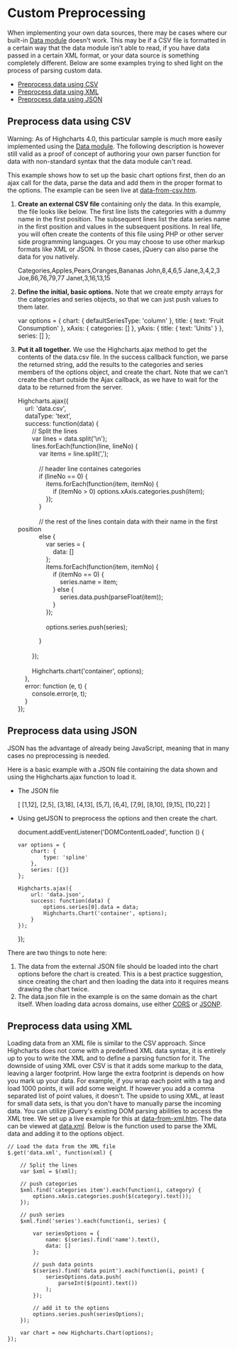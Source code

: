 Custom Preprocessing
====================

When implementing your own data sources, there may be cases where our built-in [Data module](docs/working-with-data/data-module) doesn't work. This may be if a CSV file is formatted in a certain way that the data module isn't able to read, if you have data passed in a certain XML format, or your data source is something completely different. Below are some examples trying to shed light on the process of parsing custom data.

*   [Preprocess data using CSV](#1)
*   [Preprocess data using XML](#2)
*   [Preprocess data using JSON](#3)

Preprocess data using CSV
-------------------------

Warning: As of Highcharts 4.0, this particular sample is much more easily implemented using the [Data module](docs/working-with-data/data-module). The following description is however still valid as a proof of concept of authoring your own parser function for data with non-standard syntax that the data module can't read.

This example shows how to set up the basic chart options first, then do an ajax call for the data, parse the data and add them in the proper format to the options. The example can be seen live at [data-from-csv.htm](http://highcharts.com/studies/data-from-csv.htm).

1.  **Create an external CSV file** containing only the data. In this example, the file looks like below. The first line lists the categories with a dummy name in the first position. The subsequent lines list the data series name in the first position and values in the subsequent positions. In real life, you will often create the contents of this file using PHP or other server side programming languages. Or you may choose to use other markup formats like XML or JSON. In those cases, jQuery can also parse the data for you natively.

    
    Categories,Apples,Pears,Oranges,Bananas
    John,8,4,6,5
    Jane,3,4,2,3
    Joe,86,76,79,77
    Janet,3,16,13,15
    

2.  **Define the initial, basic options.** Note that we create empty arrays for the categories and series objects, so that we can just push values to them later.

    
    var options = {
        chart: {
            defaultSeriesType: 'column'
        },
        title: {
            text: 'Fruit Consumption'
        },
        xAxis: {
            categories: []
        },
        yAxis: {
            title: {
                text: 'Units'
            }
        },
        series: []
    };
    

3.  **Put it all together.** We use the Highcharts.ajax method to get the contents of the data.csv file. In the success callback function, we parse the returned string, add the results to the categories and series members of the options object, and create the chart. Note that we can't create the chart outside the Ajax callback, as we have to wait for the data to be returned from the server.

    
    Highcharts.ajax({  
        url: 'data.csv',  
        dataType: 'text',  
        success: function(data) {  
            // Split the lines  
            var lines = data.split('\\n');  
            lines.forEach(function(line, lineNo) {  
                var items = line.split(',');  
                  
                // header line containes categories  
                if (lineNo == 0) {  
                    items.forEach(function(item, itemNo) {  
                        if (itemNo > 0) options.xAxis.categories.push(item);  
                    });  
                }  
                  
                // the rest of the lines contain data with their name in the first position  
                else {  
                    var series = {   
                        data: []  
                    };  
                    items.forEach(function(item, itemNo) {  
                        if (itemNo == 0) {  
                            series.name = item;  
                        } else {  
                            series.data.push(parseFloat(item));  
                        }  
                    });  
                      
                    options.series.push(series);  
      
                }  
                  
            });  
              
            Highcharts.chart('container', options);  
        },  
        error: function (e, t) {  
            console.error(e, t);  
        }  
    });  
    

Preprocess data using JSON
--------------------------

JSON has the advantage of already being JavaScript, meaning that in many cases no preprocessing is needed.

Here is a basic example with a JSON file containing the data shown and using the Highcharts.ajax function to load it.

*   The JSON file

    
    [
    [1,12],
    [2,5],
    [3,18],
    [4,13],
    [5,7],
    [6,4],
    [7,9],
    [8,10],
    [9,15],
    [10,22]
    ]
    

*   Using getJSON to preprocess the options and then create the chart.

    
    document.addEventListener('DOMContentLoaded', function () {
    
        var options = {
            chart: {
                type: 'spline'
            },
            series: [{}]
        };
    
        Highcharts.ajax({  
            url: 'data.json',  
            success: function(data) {
                options.series[0].data = data;
                Highcharts.Chart('container', options);
            }  
        });
    
    });
    

There are two things to note here:

1.  The data from the external JSON file should be loaded into the chart options before the chart is created. This is a best practice suggestion, since creating the chart and then loading the data into it requires means drawing the chart twice.
2.  The data.json file in the example is on the same domain as the chart itself. When loading data across domains, use either [CORS](https://developer.mozilla.org/en-US/docs/Web/HTTP/CORS) or [JSONP](https://en.wikipedia.org/wiki/JSONP).

Preprocess data using XML
-------------------------

Loading data from an XML file is similar to the CSV approach. Since Highcharts does not come with a predefined XML data syntax, it is entirely up to you to write the XML and to define a parsing function for it. The downside of using XML over CSV is that it adds some markup to the data, leaving a larger footprint. How large the extra footprint is depends on how you mark up your data. For example, if you wrap each point with a <point> tag and load 1000 points, it will add some weight. If however you add a comma separated list of point values, it doesn't. The upside to using XML, at least for small data sets, is that you don't have to manually parse the incoming data. You can utilize jQuery's existing DOM parsing abilities to access the XML tree. We set up a live example for this at [data-from-xml.htm](http://highcharts.com/studies/data-from-xml.htm). The data can be viewed at [data.xml](http://highcharts.com/studies/data.xml). Below is the function used to parse the XML data and adding it to the options object.

    
    // Load the data from the XML file 
    $.get('data.xml', function(xml) {
        
        // Split the lines
        var $xml = $(xml);
    
        // push categories
        $xml.find('categories item').each(function(i, category) {
            options.xAxis.categories.push($(category).text());
        });
    
        // push series
        $xml.find('series').each(function(i, series) {
    
            var seriesOptions = {
                name: $(series).find('name').text(),
                data: []
            };
    
            // push data points
            $(series).find('data point').each(function(i, point) {
                seriesOptions.data.push(
                    parseInt($(point).text())
                );
            });
    
            // add it to the options
            options.series.push(seriesOptions);
        });
    
        var chart = new Highcharts.Chart(options);
    });